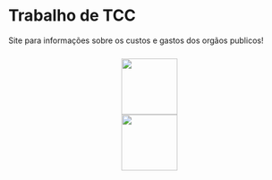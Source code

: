 <h1>Trabalho de TCC</h1>

<p>Site para informações sobre os custos e gastos dos orgãos publicos! </p>

  <div style="text-align: center;">
  <div style="display: inline-block; margin: 10px;">
    <a href="https://github.com/CarlosAlbertoJunior" target="_blank">
      <img src="https://avatars.githubusercontent.com/u/173969178?v=4" width="100" height="100" style="display: block; margin: 0 auto;">
    </a>
      <a href="[https://seu-link-aqui.com](https://github.com/Alzarus)" target="_blank">
      <img src="https://avatars.githubusercontent.com/u/31142128?s=130&v=4" width="100" height="100" style="display: block; margin: 0 auto;">
    </a>
  </div>


